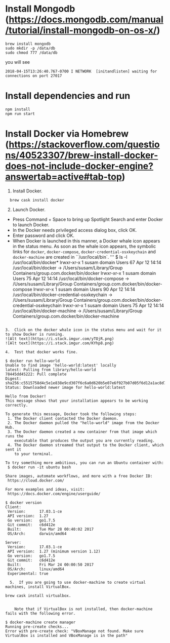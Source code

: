 # Install Mongodb (https://docs.mongodb.com/manual/tutorial/install-mongodb-on-os-x/)
```
brew install mongodb
sudo mkdir -p /data/db
sudo chmod 777 /data/db
```
you will see
```
2018-04-15T13:26:40.767-0700 I NETWORK  [initandlisten] waiting for connections on port 27017
```


# Install dependencies and run
```
npm install
npm run start
```

# Install Docker via Homebrew (https://stackoverflow.com/questions/40523307/brew-install-docker-does-not-include-docker-engine?answertab=active#tab-top)
1.  Install Docker.
```
  brew cask install docker
```
2.  Launch Docker.
  * Press Command + Space to bring up Spotlight Search and enter Docker to launch Docker.
  * In the Docker needs privileged access dialog box, click OK.
  * Enter password and click OK.
  * When Docker is launched in this manner, a Docker whale icon appears in the status menu. As soon as the whale icon appears, the symbolic links for `docker`, `docker-compose`, `docker-credential-osxkeychain` and `docker-machine` are created in ``/usr/local/bin`.
'''
    $ ls -l /usr/local/bin/docker*
    lrwxr-xr-x  1 susam  domain Users  67 Apr 12 14:14 /usr/local/bin/docker -> /Users/susam/Library/Group Containers/group.com.docker/bin/docker
    lrwxr-xr-x  1 susam  domain Users  75 Apr 12 14:14 /usr/local/bin/docker-compose -> /Users/susam/Library/Group Containers/group.com.docker/bin/docker-compose
    lrwxr-xr-x  1 susam  domain Users  90 Apr 12 14:14 /usr/local/bin/docker-credential-osxkeychain -> /Users/susam/Library/Group Containers/group.com.docker/bin/docker-credential-osxkeychain
    lrwxr-xr-x  1 susam  domain Users  75 Apr 12 14:14 /usr/local/bin/docker-machine -> /Users/susam/Library/Group Containers/group.com.docker/bin/docker-machine
  ```

  3.  Click on the docker whale icon in the status menu and wait for it to show Docker is running.
  ![Alt text](https://i.stack.imgur.com/yTOjR.png)
  ![Alt text](https://i.stack.imgur.com/KYhp8.png)

  4.  Test that docker works fine.
```
    $ docker run hello-world
    Unable to find image 'hello-world:latest' locally
    latest: Pulling from library/hello-world
    78445dd45222: Pull complete
    Digest: sha256:c5515758d4c5e1e838e9cd307f6c6a0d620b5e07e6f927b07d05f6d12a1ac8d7
    Status: Downloaded newer image for hello-world:latest

    Hello from Docker!
    This message shows that your installation appears to be working correctly.

    To generate this message, Docker took the following steps:
     1. The Docker client contacted the Docker daemon.
     2. The Docker daemon pulled the "hello-world" image from the Docker Hub.
     3. The Docker daemon created a new container from that image which runs the
        executable that produces the output you are currently reading.
     4. The Docker daemon streamed that output to the Docker client, which sent it
        to your terminal.

    To try something more ambitious, you can run an Ubuntu container with:
     $ docker run -it ubuntu bash

    Share images, automate workflows, and more with a free Docker ID:
     https://cloud.docker.com/

    For more examples and ideas, visit:
     https://docs.docker.com/engine/userguide/

    $ docker version
    Client:
     Version:      17.03.1-ce
     API version:  1.27
     Go version:   go1.7.5
     Git commit:   c6d412e
     Built:        Tue Mar 28 00:40:02 2017
     OS/Arch:      darwin/amd64

    Server:
     Version:      17.03.1-ce
     API version:  1.27 (minimum version 1.12)
     Go version:   go1.7.5
     Git commit:   c6d412e
     Built:        Fri Mar 24 00:00:50 2017
     OS/Arch:      linux/amd64
     Experimental: true
```
  5.  If you are going to use docker-machine to create virtual machines, install VirtualBox.
```
    brew cask install virtualbox.
```

    Note that if VirtualBox is not installed, then docker-machine fails with the following error.
```
    $ docker-machine create manager
    Running pre-create checks...
    Error with pre-create check: "VBoxManage not found. Make sure VirtualBox is installed and VBoxManage is in the path"
```
